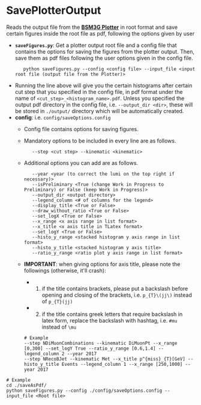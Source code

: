 # SavePlotterOutput
Reads the output file from the **[BSM3G Plotter](https://github.com/BSM3G/Plotter)** in root format and save certain figures inside the root file as pdf, following the options given by user
  - **`saveFigures.py`**: Get a plotter output root file and a config file that contains the options for saving the figures from the plotter output. Then, save them as pdf files following the user options given in the config file.
      ```
         python saveFigures.py --config <config file> --input_file <input root file (output file from the Plotter)>
      ```
  - Running the line above will give you the certain histograms after certain cut step that you specified in the config file, in pdf format under the name of `<cut_step>_<histogram_name>.pdf`. Unless you specified the output pdf directory in the config file, i.e. `--output_dir <dir>`, these will be stored in `./output/` directory which will be automatically created.
  - **config**: i.e. `config/saveOptions.config`
    - Config file contains options for saving figures.
    - Mandatory options to be included in every line are as follows.
      ```
         --step <cut step> --kinematic <kinematic>
      ```
    - Additional options you can add are as follows.
      ```
         --year <year (to correct the lumi on the top right if necessary)>
         --isPreliminary <True (change Work in Progress to Preliminary) or False (keep Work in Progress)>
         --output_dir <output directory>
         --legend_column <# of columns for the legend>
         --display_title <True or False>
         --draw_without_ratio <True or False>
         --set_logX <True or False>
         --x_range <x axis range in list format>
         --x_title <x axis title in TLatex format>
         --set_logY <True or False>
         --histo_y_range <stacked histogram y axis range in list format>
         --histo_y_title <stacked histogram y axis title>
         --ratio_y_range <ratio plot y axis range in list format>
      ```

    - **IMPORTANT**: when giving options for axis title, please note the followings (otherwise, it'll crash):
      - 1. if the title contains brackets, please put a backslash before opening and closing of the brackets, i.e. `p_{T}\(jj\)` instead of `p_{T}(jj)`
      - 2. if the title contains greek letters that require backslash in latex form, replace the backslash with hashtag, i.e. `#mu` instead of `\mu`
      ```
      # Example
      --step NDiMuonCombinations --kinematic DiMuonPt --x_range [0,300] --set_logY True --ratio_y_range [0.6,1.4] --legend_column 2 --year 2017
      --step NRecoBJet --kinematic Met --x_title p^{miss}_{T}[GeV] --histo_y_title Events --legend_column 1 --x_range [250,1000] --year 2017
      ```

```
# Example
cd ./saveAsPdf/
python saveFigures.py --config ./config/saveOptions.config --input_file <Root file>

```
